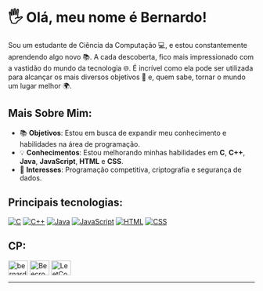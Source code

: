 <!--role a tela até o final para pegar algumas anotações que eu guardei nos últimos commits nessa pag:-->

<!--

# bernardocodes
<h1 align="center">Hi 👋, I'm Bernardo!</h1>
<h3 align="center">A passionate computer science student from Brazil!</h3>

I’m currently learning **C language and web development.**

<h3 align="left">Connect with me:</h3>
<p align="left">
<a href="https://www.codechef.com/users/bernardocodes" target="blank"><img align="center" src="https://cdn.jsdelivr.net/npm/simple-icons@3.1.0/icons/codechef.svg" alt="bernardocodes" height="30" width="40" /></a>
</p>

<h3 align="left">Languages and Tools:</h3>
<p align="left"> <a href="https://www.cprogramming.com/" target="_blank" rel="noreferrer"> <img src="https://raw.githubusercontent.com/devicons/devicon/master/icons/c/c-original.svg" alt="c" width="40" height="40"/> </a> <a href="https://www.w3schools.com/cpp/" target="_blank" rel="noreferrer"> <img src="https://raw.githubusercontent.com/devicons/devicon/master/icons/cplusplus/cplusplus-original.svg" alt="cplusplus" width="40" height="40"/> </a> <a href="https://www.w3schools.com/css/" target="_blank" rel="noreferrer"> <img src="https://raw.githubusercontent.com/devicons/devicon/master/icons/css3/css3-original-wordmark.svg" alt="css3" width="40" height="40"/> </a> <a href="https://www.w3.org/html/" target="_blank" rel="noreferrer"> <img src="https://raw.githubusercontent.com/devicons/devicon/master/icons/html5/html5-original-wordmark.svg" alt="html5" width="40" height="40"/> </a> <a href="https://developer.mozilla.org/en-US/docs/Web/JavaScript" target="_blank" rel="noreferrer"> <img src="https://raw.githubusercontent.com/devicons/devicon/master/icons/javascript/javascript-original.svg" alt="javascript" width="40" height="40"/> </a> </p>

<p><img align="center" src="https://github-readme-stats.vercel.app/api/top-langs?username=bernardocodes&show_icons=true&locale=en&layout=compact" alt="bernardocodes" /></p>

![img500px](https://github.com/bernardocodes/bernardocodes/assets/121183049/ba6a65c9-20b4-4b40-b012-780a8f4a9156)

-->

<!--
- essa linha de código logo abaixo mostra um gráfico das linguagens mais usadas pelo meu perfil. A medida que for postando código por aqui, talvez seja interessante ativar
<p><img align="center" src="https://github-readme-stats.vercel.app/api/top-langs?username=bernardocodes&show_icons=true&locale=en&layout=compact" alt="bernardocodes" /></p>

onde pegar os emojis: https://emojipedia.org/pt/livros

gerador de profile readme: https://rahuldkjain.github.io/gh-profile-readme-generator/

perfis premiados para inspiração: https://zzetao.github.io/awesome-github-profile/

esse aqui vale a pena: (gerador)
https://profile-readme-generator.com/
-->

# 🖐️ Olá, meu nome é Bernardo!

Sou um estudante de Ciência da Computação 💻, e estou constantemente aprendendo algo novo 📚. A cada descoberta, fico mais impressionado com a vastidão do mundo da tecnologia 🌐. É incrível como ela pode ser utilizada para alcançar os mais diversos objetivos 🎯 e, quem sabe, tornar o mundo um lugar melhor 🌍.



## Mais Sobre Mim:

- 📚 **Objetivos**: Estou  em busca de expandir meu conhecimento e habilidades na área de programação.
- 💡 **Conhecimentos**: Estou melhorando minhas habilidades em **C**, **C++**, **Java**, **JavaScript**, **HTML** e **CSS**.
- 🚀 **Interesses**: Programação competitiva, criptografia e segurança de dados. <!--e hackatons-->
<!-- - 🤝 **Colaboração**: Estou aberto a oportunidades de colaboração e aprendizado com outros desenvolvedores. -->
<!-- - 💬 **Perguntas**: Sinta-se à vontade para me perguntar sobre programação ou tecnologia, estou aqui para aprender e ajudar.-->
<!-- - 📫 **Contato**: Pode me encontrar no LinkedIn ou me enviar um e-mail para bernardo.polaki@gmail.com.-->
<!-- - 📖 **Interesses**: Além da programação, gosto de explorar novos tópicos e aprender sobre diferentes áreas da tecnologia. -->


<!--
## Principais tecnologias com as quais eu trabalhei até agora:
-->

## Principais tecnologias:

[![C](https://img.icons8.com/color/48/000000/c-programming.png)](https://en.wikipedia.org/wiki/C_(programming_language))
[![C++](https://img.icons8.com/color/48/000000/c-plus-plus-logo.png)](https://en.wikipedia.org/wiki/C%2B%2B)
[![Java](https://img.icons8.com/color/48/000000/java-coffee-cup-logo.png)](https://en.wikipedia.org/wiki/Java_(programming_language))
[![JavaScript](https://img.icons8.com/color/48/000000/javascript.png)](https://en.wikipedia.org/wiki/JavaScript)
[![HTML](https://img.icons8.com/color/48/000000/html-5.png)](https://en.wikipedia.org/wiki/HTML)
[![CSS](https://img.icons8.com/color/48/000000/css3.png)](https://en.wikipedia.org/wiki/CSS)

## CP:
<a href="https://codeforces.com/profile/bernardocodes" target="blank"><img align="center" src="https://raw.githubusercontent.com/rahuldkjain/github-profile-readme-generator/master/src/images/icons/Social/codeforces.svg" alt="bernardocodes" height="30" width="40" /></a>
<a href="https://judge.beecrowd.com/pt/profile/1015725" target="_blank">
    <img align="center" src="https://i.imgur.com/gvaalcR.png" alt="Beecrowd Profile" height="30" width="40" /></a> <!-- se esse </a> estiver deslocado do conjuto, ou seja, na linha abaixo... da um bug vizual-->
<a href="https://leetcode.com/bernardocodes/" target="_blank">
    <img align="center" src="https://raw.githubusercontent.com/rahuldkjain/github-profile-readme-generator/master/src/images/icons/Social/leet-code.svg" alt="LeetCode Profile" height="30" width="40" />
</a>

<!--



<!--
## Perfis de Competição

[⚙️ Codeforces](https://codeforces.com/profile/bernardocodes) 
[🐝 Beecrowd](https://judge.beecrowd.com/pt/profile/1015725)
-->

---

<!--

<p align="left">

<a href="https://codeforces.com/profile/bernardocodes" target="blank"><img align="center" src="https://raw.githubusercontent.com/rahuldkjain/github-profile-readme-generator/master/src/images/icons/Social/codeforces.svg" alt="bernardocodes" height="30" width="40" /></a>
</p>

-->
